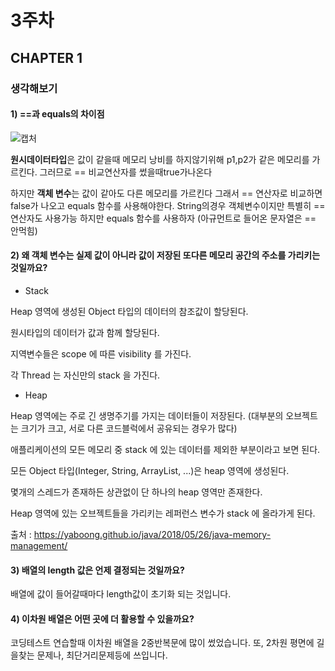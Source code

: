 # 3주차
## CHAPTER 1
### 생각해보기 
#### 1) ==과 equals의 차이점
![캡처](https://user-images.githubusercontent.com/68707117/106105241-0490a680-6187-11eb-85c8-72381e8598de.PNG)


**원시데이터타입**은 값이 같을때 메모리 낭비를 하지않기위해 p1,p2가 같은 메모리를 가르킨다. 그러므로 == 비교연산자를 썼을때true가나온다


하지만 **객체 변수**는 값이 같아도 다른 메모리를 가르킨다 그래서 == 연산자로 비교하면 false가 나오고 equals 함수를 사용해야한다. String의경우 객체변수이지만 특별히 ==연산자도 사용가능 하지만 equals 함수를 사용하자 (아규먼트로 들어온 문자열은 == 안먹힘)
#### 2) 왜 객체 변수는 실제 값이 아니라 값이 저장된 또다른 메모리 공간의 주소를 가리키는 것일까요?
- Stack

Heap 영역에 생성된 Object 타입의 데이터의 참조값이 할당된다.

원시타입의 데이터가 값과 함께 할당된다.

지역변수들은 scope 에 따른 visibility 를 가진다.

각 Thread 는 자신만의 stack 을 가진다.

- Heap

Heap 영역에는 주로 긴 생명주기를 가지는 데이터들이 저장된다. (대부분의 오브젝트는 크기가 크고, 서로 다른 코드블럭에서 공유되는 경우가 많다)

애플리케이션의 모든 메모리 중 stack 에 있는 데이터를 제외한 부분이라고 보면 된다.

모든 Object 타입(Integer, String, ArrayList, ...)은 heap 영역에 생성된다.

몇개의 스레드가 존재하든 상관없이 단 하나의 heap 영역만 존재한다.

Heap 영역에 있는 오브젝트들을 가리키는 레퍼런스 변수가 stack 에 올라가게 된다.

출처 : https://yaboong.github.io/java/2018/05/26/java-memory-management/
#### 3) 배열의 length 값은 언제 결정되는 것일까요?
배열에 값이 들어갈때마다 length값이 초기화 되는 것입니다. 
#### 4) 이차원 배열은 어떤 곳에 더 활용할 수 있을까요?
코딩테스트 연습할때 이차원 배열을 2중반복문에 많이 썼었습니다. 또, 2차원 평면에 길을찾는 문제나, 최단거리문제등에 쓰입니다.
